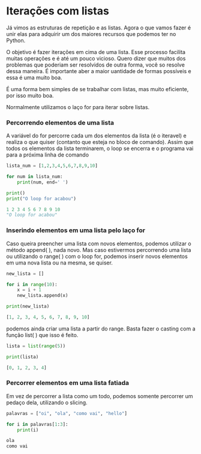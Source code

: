 # Iterações com listas

Já vimos as estruturas de repetição e as listas. Agora o que vamos fazer é unir elas para adquirir um dos
maiores recursos que podemos ter no Python. 

O objetivo é fazer iterações em cima de uma lista. Esse processo facilita muitas operações e é até um pouco vicioso. Quero
dizer que muitos dos problemas que poderiam ser resolvidos de outra forma, você so resolve dessa maneira. É importante aber a 
maior uantidade de formas possíveis e essa é uma muito boa.

É uma forma bem simples de se trabalhar com listas, mas muito eficiente, por isso muito boa.

Normalmente utilizamos o laço for para iterar sobre listas. 

### Percorrendo elementos de uma lista

A variável do for percorre cada um dos elementos da lista (é o iteravel) e realiza o que quiser (contanto que esteja no bloco de comando). Assim que todos os elementos da lista terminarem, o loop se encerra e o programa vai para a próxima linha de comando 

```Python
lista_num = [1,2,3,4,5,6,7,8,9,10]

for num in lista_num:
    print(num, end=' ')

print()
print("O loop for acabou")

```
```Python
1 2 3 4 5 6 7 8 9 10 
"O loop for acabou"
```

### Inserindo elementos em uma lista pelo laço for

Caso queira preencher uma lista com novos elementos, podemos utilizar o método append( ), nada novo. Mas caso estivermos 
percorrendo uma lista ou utilizando o range( ) com o loop for, podemos inserir novos elementos em uma nova lista ou na mesma, se quiser.

```Python
new_lista = []

for i in range(10):
    x = i + 1
    new_lista.append(x)

print(new_lista)
```
```Python
[1, 2, 3, 4, 5, 6, 7, 8, 9, 10]
```

podemos ainda criar uma lista a partir do range. Basta fazer o casting com a função list( ) que isso é feito.

```Python
lista = list(range(5))

print(lista)
```
```Python
[0, 1, 2, 3, 4]
```

### Percorrer elementos em uma lista fatiada

Em vez de percorrer a lista como um todo, podemos somente percorrer um pedaço dela, utilizando o slicing.

```Python
palavras = ["oi", "ola", "como vai", "hello"]

for i in palavras[1:3]:
    print(i)

```
```Python
ola
como vai
```
